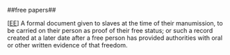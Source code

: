 ##free papers##

\[[EE](SOURCES.md#EE)\]  A formal document given to slaves at the time of their manumission, to be carried on their person as proof of their free status; or such a record created at a later date after a free person has provided authorities with oral or other written evidence of that freedom.
